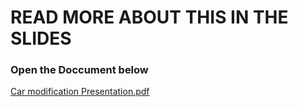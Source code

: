 # READ MORE ABOUT THIS IN THE SLIDES
### Open the Doccument below
[Car modification Presentation.pdf](https://github.com/user-attachments/files/17011850/Car.modification.Presentation.pdf)
